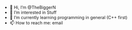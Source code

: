 - 👋 Hi, I’m @TheBiggerN
- 👀 I’m interested in Stuff
- 🌱 I’m currently learning programming in general (C++ first)
- 📫 How to reach me: email
